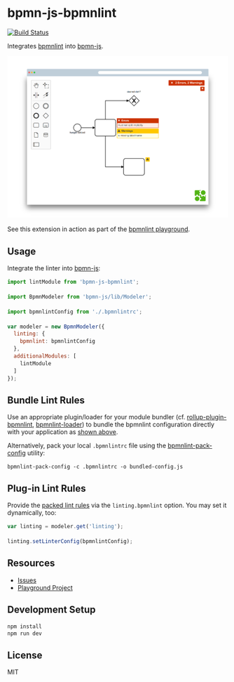 # bpmn-js-bpmnlint

[![Build Status](https://travis-ci.com/bpmn-io/bpmn-js-bpmnlint.svg?branch=master)](https://travis-ci.com/bpmn-io/bpmn-js-bpmnlint)

Integrates [bpmnlint](https://github.com/bpmn-io/bpmnlint) into [bpmn-js](https://github.com/bpmn-io/bpmn-js).

![Screenshot](docs/screenshot.png)

See this extension in action as part of the [bpmnlint playground](https://github.com/bpmn-io/bpmnlint-playground).


## Usage

Integrate the linter into [bpmn-js](https://github.com/bpmn-io/bpmn-js):

```javascript
import lintModule from 'bpmn-js-bpmnlint';

import BpmnModeler from 'bpmn-js/lib/Modeler';

import bpmnlintConfig from './.bpmnlintrc';

var modeler = new BpmnModeler({
  linting: {
    bpmnlint: bpmnlintConfig
  },
  additionalModules: [
    lintModule
  ]
});
```


## Bundle Lint Rules

Use an appropriate plugin/loader for your module bundler (cf. [rollup-plugin-bpmnlint](https://github.com/nikku/rollup-plugin-bpmnlint), [bpmnlint-loader](https://github.com/nikku/bpmnlint-loader)) to bundle the bpmnlint configuration directly with your application as [shown above](#usage).

Alternatively, pack your local `.bpmnlintrc` file using the [bpmnlint-pack-config](https://github.com/nikku/bpmnlint-pack-config) utility:

```shell
bpmnlint-pack-config -c .bpmnlintrc -o bundled-config.js
```


## Plug-in Lint Rules

Provide the [packed lint rules](#bundle-lint-rules) via the `linting.bpmnlint` option. You may set it dynamically, too:

```javascript
var linting = modeler.get('linting');

linting.setLinterConfig(bpmnlintConfig);
```


## Resources

* [Issues](./issues)
* [Playground Project](https://github.com/bpmn-io/bpmnlint-playground)


## Development Setup

```
npm install
npm run dev
```


## License

MIT
